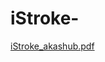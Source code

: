 # iStroke-
[iStroke_akashub.pdf](https://github.com/akashub/iStroke-/files/10892750/iStroke_akashub.pdf)
